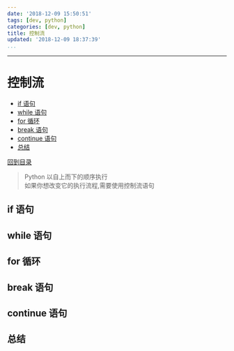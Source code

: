 ```yaml
---
date: '2018-12-09 15:50:51'
tags: [dev, python]
categories: [dev, python]
title: 控制流
updated: '2018-12-09 18:37:39'
...
```

---
# 控制流
<!-- MarkdownTOC -->

- [if 语句](#if-%E8%AF%AD%E5%8F%A5)
- [while 语句](#while-%E8%AF%AD%E5%8F%A5)
- [for 循环](#for-%E5%BE%AA%E7%8E%AF)
- [break 语句](#break-%E8%AF%AD%E5%8F%A5)
- [continue 语句](#continue-%E8%AF%AD%E5%8F%A5)
- [总结](#%E6%80%BB%E7%BB%93)

<!-- /MarkdownTOC -->
[回到目录](./index.md)

> Python 以自上而下的顺序执行  
> 如果你想改变它的执行流程,需要使用控制流语句

<a id="if-%E8%AF%AD%E5%8F%A5"></a>
## if 语句
<a id="while-%E8%AF%AD%E5%8F%A5"></a>
## while 语句
<a id="for-%E5%BE%AA%E7%8E%AF"></a>
## for 循环
<a id="break-%E8%AF%AD%E5%8F%A5"></a>
## break 语句
<a id="continue-%E8%AF%AD%E5%8F%A5"></a>
## continue 语句
<a id="%E6%80%BB%E7%BB%93"></a>
## 总结

